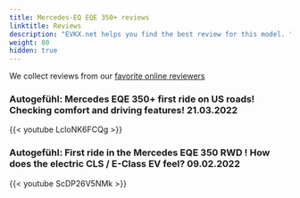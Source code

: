 ```yaml
---
title: Mercedes-EQ EQE 350+ reviews
linktitle: Reviews
description: "EVKX.net helps you find the best review for this model. "
weight: 80
hidden: true
---
```

<object type="image/svg+xml" data="../modelnavigation.svg"></object>
We collect reviews from our [favorite online reviewers](/guides/evreviewers/)

### Autogefühl: Mercedes EQE 350+ first ride on US roads! Checking comfort and driving features! 21.03.2022

{{< youtube LcloNK6FCQg >}}

### Autogefühl: First ride in the Mercedes EQE 350 RWD ! How does the electric CLS / E-Class EV feel? 09.02.2022

{{< youtube ScDP26V5NMk >}}

